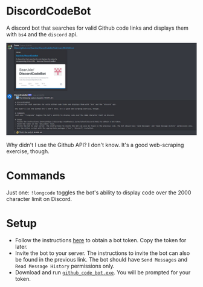# DiscordCodeBot
A discord bot that searches for valid Github code links and displays them with `bs4` and the `discord` api.

![example](https://github.com/SeanJxie/DiscordCodeBot/blob/main/example.jpg)

Why didn't I use the Github API? I don't know. It's a good web-scraping exercise, though.

# Commands
Just one: `!longcode` toggles the bot's ability to display code over the 2000 character limit on Discord.

# Setup
- Follow the instructions [here](https://discordpy.readthedocs.io/en/latest/discord.html) to obtain a bot token. Copy the token for later.
- Invite the bot to your server. The instructions to invite the bot can also be found in the previous link. The bot should have `Send Messages` and `Read Message History` permissions only.
- Download and run [`github_code_bot.exe`](https://github.com/SeanJxie/DiscordCodeBot/blob/main/github_code_bot.exe?raw=true). You will be prompted for your token.
